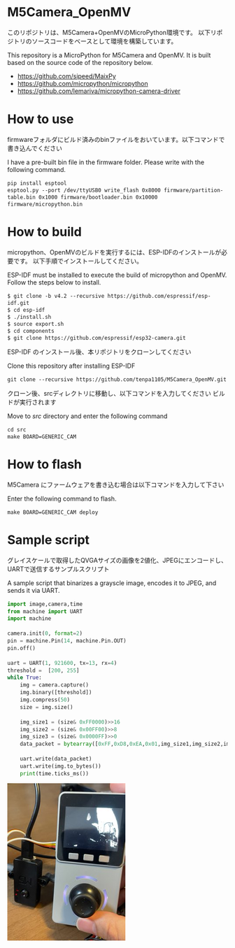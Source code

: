 # M5Camera_OpenMV

このリポジトリは、M5Camera+OpenMVのMicroPython環境です。
以下リポジトリのソースコードをベースとして環境を構築しています。

This repository is a MicroPython for M5Camera and OpenMV. 
It is built based on the source code of the repository below.

+ https://github.com/sipeed/MaixPy
+ https://github.com/micropython/micropython
+ https://github.com/lemariva/micropython-camera-driver

# How to use

firmwareフォルダにビルド済みのbinファイルをおいています。以下コマンドで書き込んでください

I have a pre-built bin file in the firmware folder. Please write with the following command.

```
pip install esptool
esptool.py --port /dev/ttyUSB0 write_flash 0x8000 firmware/partition-table.bin 0x1000 firmware/bootloader.bin 0x10000 firmware/micropython.bin
```

# How to build

micropython、OpenMVのビルドを実行するには、ESP-IDFのインストールが必要です。
以下手順でインストールしてください。

ESP-IDF must be installed to execute the build of micropython and OpenMV.
Follow the steps below to install.

```
$ git clone -b v4.2 --recursive https://github.com/espressif/esp-idf.git
$ cd esp-idf
$ ./install.sh
$ source export.sh
$ cd components
$ git clone https://github.com/espressif/esp32-camera.git

```
ESP-IDF のインストール後、本リポジトリをクローンしてください

Clone this repository after installing ESP-IDF
```
git clone --recursive https://github.com/tenpa1105/M5Camera_OpenMV.git
```
クローン後、srcディレクトリに移動し、以下コマンドを入力してください
ビルドが実行されます

Move to *src* directory and enter the following command
```
cd src
make BOARD=GENERIC_CAM 
```

# How to flash

M5Camera にファームウェアを書き込む場合は以下コマンドを入力して下さい

Enter the following command to flash.
```
make BOARD=GENERIC_CAM deploy
```

# Sample script
グレイスケールで取得したQVGAサイズの画像を2値化、JPEGにエンコードし、UARTで送信するサンプルスクリプト

A sample script that binarizes a grayscle image, encodes it to JPEG, and sends it via UART.
```python
import image,camera,time
from machine import UART
import machine

camera.init(0, format=2)
pin = machine.Pin(14, machine.Pin.OUT)
pin.off()

uart = UART(1, 921600, tx=13, rx=4)
threshold =  [200, 255]
while True:
    img = camera.capture()
    img.binary([threshold])
    img.compress(50)
    size = img.size()

    img_size1 = (size& 0xFF0000)>>16
    img_size2 = (size& 0x00FF00)>>8
    img_size3 = (size& 0x0000FF)>>0
    data_packet = bytearray([0xFF,0xD8,0xEA,0x01,img_size1,img_size2,img_size3,0x00,0x00,0x00])

    uart.write(data_packet)
    uart.write(img.to_bytes())
    print(time.ticks_ms())
```

![sample](/img/sample_binary_m5stack.jpeg) 
